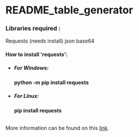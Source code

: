 # README_table_generator

<h3>Libraries required :</h3>
Requests (needs install)
json
base64
<br>
<h4>How to install 'requests':</h4>
<ul>
  <li><h5>For Windows:</h5> <b>python -m pip install requests</b></li>
  <li><h5>For Linux: </h5><b>pip install requests</b></li>
</ul>
<br>
More information can be found on this <a href="https://www.geeksforgeeks.org/how-to-install-requests-in-python-for-windows-linux-mac/"> link</a>.
